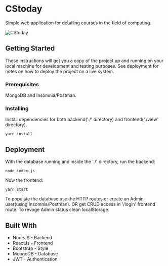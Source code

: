# CStoday

Simple web application for detailing courses in the field of computing.

![CStoday](https://user-images.githubusercontent.com/52302576/82171282-3d107e80-989d-11ea-9692-e8186beb3720.png)



## Getting Started

These instructions will get you a copy of the project up and running on your local machine for development and testing purposes. See deployment for notes on how to deploy the project on a live system.

### Prerequisites

MongoDB and Insomnia/Postman. 

### Installing

Install dependencies for both backend('./' directory) and frontend('./view' directory).

```
yarn install
```

## Deployment

With the database running and inside the './' directory, run the backend:

```
node index.js
```
Now the frontend:

```
yarn start
```

To populate the database use the HTTP routes or create an Admin user(using Insomnia/Postman). OR get CRUD access in '/login' frontend route.
To revoge Admin status clean localStorage. 

## Built With

* NodeJS - Backend
* ReactJs - Frontend
* Bootstrap - Style
* MongoDB - Database
* JWT - Authentication
